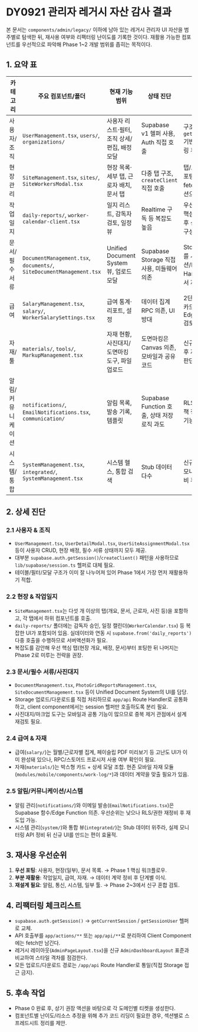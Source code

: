 # DY0921 관리자 레거시 자산 감사 결과

본 문서는 `components/admin/legacy/` 이하에 남아 있는 레거시 관리자 UI 자산을 범주별로 탐색한 뒤, 재사용 여부와 리팩터링 난이도를 기록한 것이다. 재활용 가능한 컴포넌트를 우선적으로 파악해 Phase 1~2 개발 범위를 좁히는 목적이다.

## 1. 요약 표
| 카테고리 | 주요 컴포넌트/폴더 | 현재 기능 범위 | 상태 진단 | 권장 액션 |
| --- | --- | --- | --- | --- |
| 사용자/조직 | `UserManagement.tsx`, `users/`, `organizations/` | 사용자 리스트·필터, 조직 상세/편집, 배정 모달 | Supabase v1 헬퍼 사용, Auth 직접 호출 | 구조 유지하며 `getSessionUser` 기반으로 리팩터링 후 재도입 |
| 현장 관리 | `SiteManagement.tsx`, `sites/`, `SiteWorkersModal.tsx` | 현장 목록·세부 탭, 근로자 배치, 문서 탭 | 다중 탭 구조, `createClient` 직접 호출 | 탭/모달 그대로 포팅, 데이터 fetch 를 서버 액션으로 이관 |
| 작업일지 | `daily-reports/`, `worker-calendar-client.tsx` | 일지 리스트, 감독자 검토, 일정 뷰 | Realtime 구독 등 복잡도 높음 | 우선순위 높음. 핵심 흐름만 선별 후 신규 구조 재구성 |
| 문서/필수서류 | `DocumentManagement.tsx`, `documents/`, `SiteDocumentManagement.tsx` | Unified Document System 뷰, 업로드 모달 | Supabase Storage 직접 사용, 미들웨어 의존 | Storage 호출부를 서버 액션/Route Handler 로 감싸서 재활용 |
| 급여 | `SalaryManagement.tsx`, `salary/`, `WorkerSalarySettings.tsx` | 급여 통계·리포트, 설정 | 데이터 집계 RPC 의존, UI 방대 | 2단계에서 핵심 카드 위주 추출, Edge Function 검토 |
| 자재/툴 | `materials/`, `tools/`, `MarkupManagement.tsx` | 자재 현황, 사진대지/도면마킹 도구, 파일 업로드 | 도면마킹은 Canvas 의존, 모바일과 공유 코드 | 신규 설계 검토 후 재사용 여부 판단 (고난이도) |
| 알림/커뮤니케이션 | `notifications/`, `EmailNotifications.tsx`, `communication/` | 알림 목록, 발송 기록, 템플릿 | Supabase Function 호출, 상태 저장 로직 과도 | RLS / 메시징 정책 정비 후 최소 기능만 복구 |
| 시스템/통합 | `SystemManagement.tsx`, `integrated/`, `SystemManagement.tsx` | 시스템 헬스, 통합 검색 | Stub 데이터 다수 | 신규 Analytics/모니터링 API 준비 후 다시 설계 |

## 2. 상세 진단
### 2.1 사용자 & 조직
- `UserManagement.tsx`, `UserDetailModal.tsx`, `UserSiteAssignmentModal.tsx` 등이 사용자 CRUD, 현장 배정, 필수 서류 상태까지 모두 제공.
- 대부분 `supabase.auth.getSession()`/`createClient()` 패턴을 사용하므로 `lib/supabase/session.ts` 헬퍼로 대체 필요.
- 테이블/필터/모달 구조가 이미 잘 나누어져 있어 Phase 1에서 가장 먼저 재활용하기 적합.

### 2.2 현장 & 작업일지
- `SiteManagement.tsx`는 다섯 개 이상의 탭(개요, 문서, 근로자, 사진 등)을 포함하고, 각 탭에서 하위 컴포넌트를 호출.
- `daily-reports/` 폴더에는 감독자 승인, 일정 캘린더(`WorkerCalendar.tsx`) 등 복잡한 UI가 포함되어 있음. 실데이터와 연동 시 `supabase.from('daily_reports')` 다중 호출을 수행하므로 서버액션화가 필요.
- 복잡도를 감안해 우선 핵심 탭(현장 개요, 배정, 문서)부터 포팅한 뒤 나머지는 Phase 2로 미루는 전략을 권장.

### 2.3 문서/필수 서류/사진대지
- `DocumentManagement.tsx`, `PhotoGridReportsManagement.tsx`, `SiteDocumentManagement.tsx` 등이 Unified Document System의 UI를 담당.
- Storage 업로드/다운로드를 직접 처리하므로 `app/api` Route Handler로 공통화하고, client component에서는 session 헬퍼만 호출하도록 분리 필요.
- 사진대지/마크업 도구는 모바일과 공통 기능이 많으므로 중복 제거 관점에서 설계 재검토 필요.

### 2.4 급여 & 자재
- 급여(`salary/`)는 월별/근로자별 집계, 페이슬립 PDF 미리보기 등 고난도 UI가 이미 완성돼 있으나, RPC/스토어드 프로시저 사용 여부 확인이 필요.
- 자재(`materials/`)는 박스형 카드 + 상세 모달 조합. 현존 모바일 자재 모듈(`modules/mobile/components/work-log/*`)과 데이터 계약을 맞출 필요가 있음.

### 2.5 알림/커뮤니케이션/시스템
- 알림 관리(`notifications/`)와 이메일 발송(`EmailNotifications.tsx`)은 Supabase 함수/Edge Function 의존. 우선순위는 낮으나 RLS/권한 재정비 후 재도입 가능.
- 시스템 관리(`system/`)와 통합 뷰(`integrated/`)는 Stub 데이터 위주라, 실제 모니터링 API 정비 뒤 신규 UI를 만드는 편이 효율적.

## 3. 재사용 우선순위
1. **우선 포팅**: 사용자, 현장(일부), 문서 목록. → Phase 1 핵심 워크플로우.
2. **부분 재활용**: 작업일지, 급여, 자재. → 데이터 계약 정비 후 단계별 이식.
3. **재설계 필요**: 알림, 통신, 시스템, 일부 툴. → Phase 2~3에서 신구 혼합 검토.

## 4. 리팩터링 체크리스트
- `supabase.auth.getSession()` → `getCurrentSession` / `getSessionUser` 헬퍼로 교체.
- API 호출부를 `app/actions/**` 또는 `app/api/**`로 분리하여 Client Component에는 fetch만 남긴다.
- 레거시 레이아웃(`AdminPageLayout.tsx`)을 신규 `AdminDashboardLayout` 표준과 비교하여 스타일 격차를 점검한다.
- 모든 업로드/다운로드 경로는 `/app/api` Route Handler로 통일(직접 Storage 접근 금지).

## 5. 후속 작업
- Phase 0 완료 후, 상기 권장 액션을 바탕으로 각 도메인별 티켓을 생성한다.
- 컴포넌트별 난이도/리소스 추정을 위해 추가 코드 리딩이 필요한 경우, 섹션별로 스프레드시트 정리를 제안.
